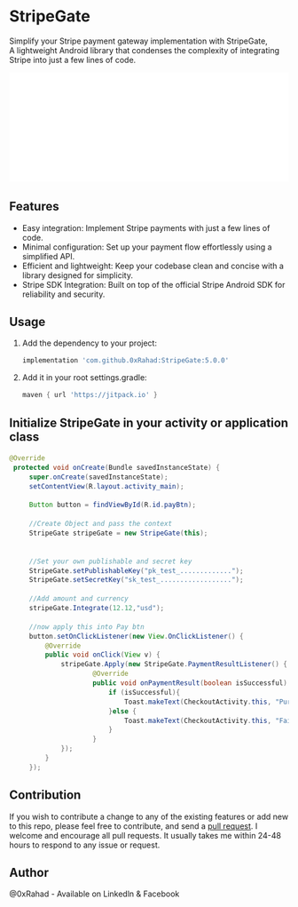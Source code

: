 StripeGate
=====

Simplify your Stripe payment gateway implementation with StripeGate,<br>
A lightweight Android library that condenses the complexity of integrating Stripe into just a few lines of code.

![](https://github.com/0xRahad/StripeGate/blob/master/StripeGate.png)

## Features

- Easy integration: Implement Stripe payments with just a few lines of code.
- Minimal configuration: Set up your payment flow effortlessly using a simplified API.
- Efficient and lightweight: Keep your codebase clean and concise with a library designed for simplicity.
- Stripe SDK Integration: Built on top of the official Stripe Android SDK for reliability and security.


## Usage

1. Add the dependency to your project:


   ```gradle
   implementation 'com.github.0xRahad:StripeGate:5.0.0'
   ```

2. Add it in your root settings.gradle:
   
   ```settings.gradle
   maven { url 'https://jitpack.io' }
   ```

## Initialize StripeGate in your activity or application class

   ```java
   @Override
    protected void onCreate(Bundle savedInstanceState) {
        super.onCreate(savedInstanceState);
        setContentView(R.layout.activity_main);

        Button button = findViewById(R.id.payBtn);
        
        //Create Object and pass the context
        StripeGate stripeGate = new StripeGate(this);


        //Set your own publishable and secret key
        StripeGate.setPublishableKey("pk_test_.............");
        StripeGate.setSecretKey("sk_test_..................");
        
        //Add amount and currency
        stripeGate.Integrate(12.12,"usd");
        
        //now apply this into Pay btn
        button.setOnClickListener(new View.OnClickListener() {
            @Override
            public void onClick(View v) {
                stripeGate.Apply(new StripeGate.PaymentResultListener() {
                        @Override
                        public void onPaymentResult(boolean isSuccessful) {
                            if (isSuccessful){
                                Toast.makeText(CheckoutActivity.this, "Purchashed Successfully", Toast.LENGTH_SHORT).show();
                            }else {
                                Toast.makeText(CheckoutActivity.this, "Failed to purchashe", Toast.LENGTH_SHORT).show();
                            }
                        }
                });
            }
        });
   ```

## Contribution
If you wish to contribute a change to any of the existing features or add new to this repo,
please feel free to contribute,
and send a [pull request](https://github.com/0xRahad/StripeGate). I welcome and encourage all pull requests. It usually takes me within 24-48 hours to respond to any issue or request.


## Author
@0xRahad - Available on Linkedln & Facebook
